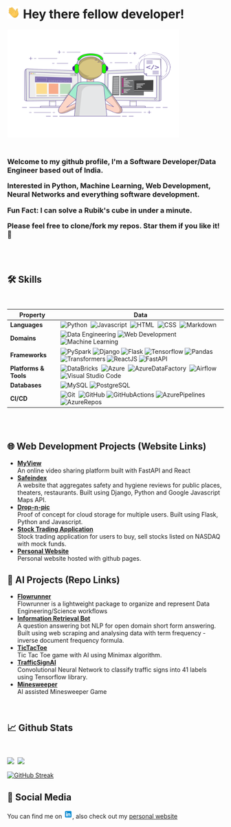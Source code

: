 # <img src="static/Hi.gif" width="30px"/> Hey there fellow developer!

<!--- Photo by <a href="https://unsplash.com/@agk42?utm_source=unsplash&utm_medium=referral&utm_content=creditCopyText">Alex Knight</a> on <a href="https://unsplash.com/s/photos/robot?utm_source=unsplash&utm_medium=referral&utm_content=creditCopyText">Unsplash</a>
--->
<img src="static/coding.gif" alt="header" width="400px" height="250px"/>
<!--Image sourced from https://dribbble.com/shots/4171367-Coding-Freak#-->
<h3>
<br>
Welcome to my github profile, I'm a Software Developer/Data Engineer based out of India.

Interested in Python, Machine Learning, Web Development, Neural Networks and everything software development.

Fun Fact: I can solve a Rubik's cube in under a minute.

Please feel free to clone/fork my repos. Star them if you like it!🤩


</h3>
<br>
<br>

<!---Emoji icons sourced from https://emojipedia.org --->

## 🛠 Skills
<br>
<div id="skill_stack">


Property | Data
--- | ---
**Languages** | ![Python](https://img.shields.io/badge/Python-05122A?style=flat&logo=python)&nbsp; ![Javascript](https://img.shields.io/badge/Javascript-05122A?style=flat&logo=Javascript)&nbsp; ![HTML](https://img.shields.io/badge/-HTML-05122A?style=flat&logo=HTML5)&nbsp; ![CSS](https://img.shields.io/badge/-CSS-05122A?style=flat&logo=CSS3&logoColor=1572B6)&nbsp; ![Markdown](https://img.shields.io/badge/-Markdown-05122A?style=flat&logo=markdown)&nbsp;
**Domains** | ![Data Engineering](https://img.shields.io/badge/-Data%20Engineering-05122A?style=flat)&nbsp;![Web Development](https://img.shields.io/badge/-Web%20Development-05122A?style=flat)&nbsp;![Machine Learning](https://img.shields.io/badge/-Machine%20Learning-05122A?style=flat)&nbsp;
**Frameworks** | ![PySpark](https://img.shields.io/badge/Pyspark-05122A?style=flat&logo=apachespark) ![Django](https://img.shields.io/badge/-Django-05122A?style=flat&logo=django&logoColor=092E20)&nbsp;![Flask](https://img.shields.io/badge/-Flask-05122A?style=flat&logo=flask)&nbsp;![Tensorflow](https://img.shields.io/badge/Tensorflow-05122A?style=flat&logo=Tensorflow)&nbsp;![Pandas](https://img.shields.io/badge/Pandas-05122A?style=flat&logo=Pandas)&nbsp; ![Transformers](https://img.shields.io/badge/-Transformers-05122A?style=flat&logo=transformers&logoColor=007ACC) ![ReactJS](https://img.shields.io/badge/-ReactJs-05122A?style=flat&logo=react)&nbsp;![FastAPI](https://img.shields.io/badge/-FastAPI-05122A?style=flat&logo=fastapi)&nbsp;
**Platforms & Tools** | ![DataBricks](https://img.shields.io/badge/Databricks-05122A?style=flat&logo=databricks&logoColor=007ACC)&nbsp; ![Azure](https://img.shields.io/badge/Microsoft_Azure-05122A?style=flat&logo=microsoft-azure)&nbsp; ![AzureDataFactory](https://img.shields.io/badge/AzureDataFactory-05122A?style=flat&logo=microsoftazure)&nbsp; ![Airflow](https://img.shields.io/badge/ApacheAirflow-05122A?style=flat&logo=ApacheAirflow)&nbsp; ![Visual Studio Code](https://img.shields.io/badge/-Visual%20Studio%20Code-05122A?style=flat&logo=visual-studio-code&logoColor=007ACC)&nbsp;
**Databases** |![MySQL](https://img.shields.io/badge/-MySQL-05122A?style=flat&logo=mysql&logoColor=007ACC)&nbsp;![PostgreSQL](https://img.shields.io/badge/-PostgreSQ-05122A?style=flat&logo=postgresql&logoColor=007ACC)&nbsp;
**CI/CD** | ![Git](https://img.shields.io/badge/-Git-05122A?style=flat&logo=git)&nbsp; ![GitHub](https://img.shields.io/badge/-GitHub-05122A?style=flat&logo=github)&nbsp;![GitHubActions](https://img.shields.io/badge/-GitHub%20Actions-05122A?style=flat&logo=github)&nbsp;![AzurePipelines](https://img.shields.io/badge/Azure%20Pipelines-05122A?style=flat&logo=microsoftazure)&nbsp;![AzureRepos](https://img.shields.io/badge/-Azure%20Repos-05122A?style=flat&logo=microsoftazure)&nbsp;

</div>


<br>
<br>

## 🌐 Web Development Projects (Website Links)

 <ul>
    <li><a href="https://github.com/prithvijitguha/MyView" target="_blank"><b>MyView</b></a></li>
    An online video sharing platform built with FastAPI and React
    <li><a href="http://safeindex.herokuapp.com/" target="_blank"><b>Safeindex</b></a></li>
    A website that aggregates safety and hygiene reviews for public places, theaters, restaurants. Built using Django, Python and Google Javascript Maps API.
    <li><a href="https://drop-n-pic.herokuapp.com/" target="_blank" ><b>Drop-n-pic</b></a></li>
    Proof of concept for cloud storage for multiple users. Built using Flask, Python and Javascript.
    <li><a href="https://cs50-finance-pj.herokuapp.com/" target="_blank" ><b>Stock Trading Application</b></a></li>
    Stock trading application for users to buy, sell stocks listed on NASDAQ with mock funds.
    <li><a href="https://prithvijitguha.github.io/" target="_blank" ><b>Personal Website</b></a></li>
    Personal website hosted with github pages.
</ul>

## 🤖 AI Projects (Repo Links)


<ul>
    <li><a href="https://github.com/prithvijitguha/flowrunner" target="_blank"><b>Flowrunner</b></a></li>
    Flowrunner is a lightweight package to organize and represent Data Engineering/Science workflows
    <li><a href="https://github.com/prithvijitguha/Information-Retrieval-Bot" target="_blank"><b>Information Retrieval Bot</b></a></li>
    A question answering bot NLP for open domain short form answering. Built using web scraping and analysing data with term frequency - inverse document frequency formula.
    <li><a href="https://github.com/prithvijitguha/tictactoe" target="_blank" ><b>TicTacToe</b></a></li>
    Tic Tac Toe game with AI using Minimax algorithm.
    <li><a href="https://github.com/prithvijitguha/TrafficSignAI" target="_blank" ><b>TrafficSignAI</b></a></li>
    Convolutional Neural Network to classify traffic signs into 41 labels using Tensorflow library.
    <li><a href="https://github.com/prithvijitguha/minesweeper" target="_blank" ><b>Minesweeper</b></a></li>
    AI assisted Minesweeper Game


</ul>
<br>

## 📈 Github Stats
<br>
<p>
<img height="200px" src="https://github-readme-stats.vercel.app/api/top-langs/?username=prithvijitguha&show_icons=true&theme=tokyonight&hide=html,Makefile">&nbsp;
<img height="150px" src="https://github-readme-stats.vercel.app/api?username=prithvijitguha&show_icons=true&theme=tokyonight&hide=contribs">
</p>


[![GitHub Streak](https://github-readme-streak-stats.herokuapp.com/?user=prithvijitguha&theme=tokyonight)](https://git.io/streak-stats)

## 📱 Social Media

<!--Icon sourced from https://icons8.com/icon/13930/linkedin> -->
You can find me on <a target="_blank" href="https://www.linkedin.com/in/prithvijit-guha-4a65b03a/"><img src="static/linkedin_logo.png" width="20px"></a>, also check out my <a target="_blank" href="https://prithvijitguha.github.io/">personal website</a>










